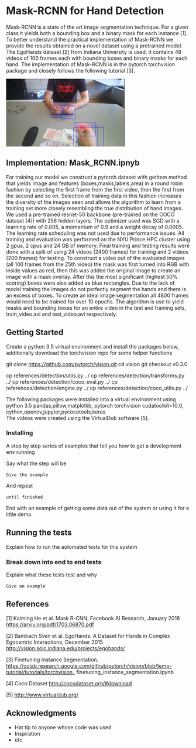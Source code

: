 # Mask-RCNN for Hand Detection
Mask-RCNN is a state of the art image segmentation technique. For a given class it yields both a bounding box and a 
binary mask for each instance [1]. To better understand the practical implementation of Mask-RCNN we provide the results 
obtained on a novel dataset using a pretrained model. The EgoHands dataset [2] from Indiana University is used, it
contains 48 videos of 100 frames each with bounding boxes and binary masks for each hand. The implementation of Mask-RCNN 
is in the pytorch torchvision package and closely follows the following tutorial [3]. 

![Screenshot](hands_exampl1.png)

## Implementation: Mask_RCNN.ipnyb
For training our model we construct a pytorch dataset with getitem method that yields image and features (boxes,masks,labels,area) in a round robin fashion by selecting the first frame from the first video, then the first from the second and so on. Selection of training data in this fashion increases the diversity of the images seen and allows the algorithm to learn from a training set more closely resembling the true distribution of hand images. We used a pre-trained resnet-50 backbone (pre-trained on the COCO dataset [4]) with 256 hidden layers. The optimizer used was SGD with a learning rate of 0.005, a momentum of 0.9 and a weight decay of 0.0005. The learning rate scheduling was not used due to performance issues. All training and evaluation was performed on the NYU Prince HPC cluster using 2 gpus, 2 cpus and 24 GB of memory. Final training and testing results were done with a split of using 24 videos (2400 frames) for training and 2 videos (200 frames) for testing. To construct a video out of the evaluated images (all 100 frames from the 25th video) the mask was first turned into RGB with inside values as red, then this was added the original image to create an image with a mask overlay. After this the most significant (highest 50% scoring) boxes were also added as blue rectangles. Due to the lack of model training the images do not perfectly segment the hands and there is an excess of boxes. To create an ideal image segmentation all 4800 frames would need to be trained for over 10 epochs. The algorithm is use to yield masks and bounding boxes for an entire video in the test and training sets, train_video.avi and test_video.avi respectively. 

## Getting Started

Create a python 3.5 virtual environment and install the packages below, additionally download the torchvision repo
for some helper functions

git clone https://github.com/pytorch/vision.git
cd vision
git checkout v0.3.0

cp references/detection/utils.py ../
cp references/detection/transforms.py ../
cp references/detection/coco_eval.py ../
cp references/detection/engine.py ../
cp references/detection/coco_utils.py ../

The following packages were installed into a virtual environment using python 3.5
pandas,pillow,matplotlib, pytorch torchvision cudatoolkit=10.0, cython,opencv,jupyter,pycocotools,keras                                                          
The videos were created using the VirtualDub software [5].

### Installing

A step by step series of examples that tell you how to get a development env running

Say what the step will be

```
Give the example
```

And repeat

```
until finished
```

End with an example of getting some data out of the system or using it for a little demo

## Running the tests

Explain how to run the automated tests for this system

### Break down into end to end tests

Explain what these tests test and why

```
Give an example
```
## References

[1] Kaiming He et al. Mask R-CNN, Facebook AI Research,  January 2018 https://arxiv.org/pdf/1703.06870.pdf 
 
[2] Bambach Sven et al. EgoHands: A Dataset for Hands in Complex Egocentric Interactions, December 2015 http://vision.soic.indiana.edu/projects/egohands/ 
 
[3] Finetuning Instance Segmentation.  https://colab.research.google.com/github/pytorch/vision/blob/temp-tutorial/tutorials/torchvision_ finetuning_instance_segmentation.ipynb 
 
[4] Coco Dataset http://cocodataset.org/#download 
 
[5] http://www.virtualdub.org/ 

## Acknowledgments

* Hat tip to anyone whose code was used
* Inspiration
* etc
